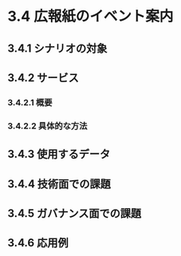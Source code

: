 ﻿# 3.4 広報紙のイベント案内

## 3.4.1 シナリオの対象

## 3.4.2 サービス
### 3.4.2.1 概要
### 3.4.2.2 具体的な方法

## 3.4.3 使用するデータ

## 3.4.4 技術面での課題

## 3.4.5 ガバナンス面での課題

## 3.4.6 応用例
